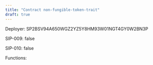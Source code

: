```yaml
---
title: "Contract non-fungible-token-trait"
draft: true
---
```

Deployer: SP2BSV94A650WGZ2YZ5Y8HM93W01NGT4GY0W2BN3P

SIP-009: false

SIP-010: false

Functions:

